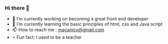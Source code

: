 ### Hi there 👋

- 🔭 I’m currently working on becoming a great front end developer
- 🌱 I’m currently learning the basic principles of html, css and Java script
- 📫 How to reach me : macanicv@gmail.com
- ⚡ Fun fact: I used to be a teacher

